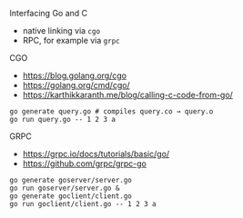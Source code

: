 Interfacing Go and C
 - native linking via `cgo`
 - RPC, for example via `grpc`

CGO
 - https://blog.golang.org/cgo
 - https://golang.org/cmd/cgo/
 - https://karthikkaranth.me/blog/calling-c-code-from-go/

```
go generate query.go # compiles query.co → query.o
go run query.go -- 1 2 3 a
```

GRPC
 - https://grpc.io/docs/tutorials/basic/go/
 - https://github.com/grpc/grpc-go

```
go generate goserver/server.go
go run goserver/server.go &
go generate goclient/client.go
go run goclient/client.go -- 1 2 3 a
```
